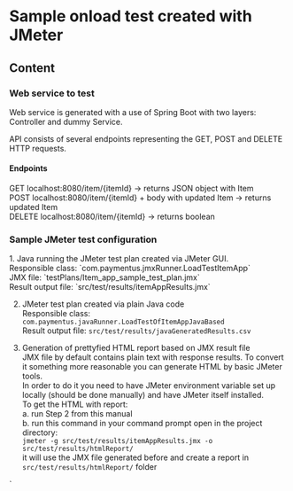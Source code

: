 <h1>Sample onload test created with JMeter</h1>

<h2>Content</h2>

<h3>Web service to test</h3>
Web service is generated with a use of Spring Boot with two layers: Controller and dummy Service. <br>

API consists of several endpoints representing the GET, POST and DELETE HTTP requests.

<h4>Endpoints</h4>
GET localhost:8080/item/{itemId} -> returns JSON object with Item <br>
POST localhost:8080/item/{itemId} + body with updated Item -> returns updated Item<br>
DELETE localhost:8080/item/{itemId} -> returns boolean<br>

<h3>Sample JMeter test configuration</h3>
1. Java running the JMeter test plan created via JMeter GUI. <br>
Responsible class: `com.paymentus.jmxRunner.LoadTestItemApp` <br>
JMX file: `testPlans/Item_app_sample_test_plan.jmx`<br>
Result output file: `src/test/results/itemAppResults.jmx`

2. JMeter test plan created via plain Java code <br>
Responsible class: `com.paymentus.javaRunner.LoadTestOfItemAppJavaBased` <br>
Result output file: `src/test/results/javaGeneratedResults.csv` <br>

3. Generation of prettyfied HTML report based on JMX result file <br>
JMX file by default contains plain text with response results. 
To convert it something more reasonable you can generate HTML by basic JMeter tools. <br>
In order to do it you need to have JMeter environment variable set up locally (should be done manually) and have JMeter itself installed. <br>
To get the HTML with report: <br>
a. run Step 2 from this manual <br>
b. run this command in your command prompt open in the project directory: <br>
`jmeter -g src/test/results/itemAppResults.jmx -o src/test/results/htmlReport/` <br>
it will use the JMX file generated before and create a report in `src/test/results/htmlReport/` folder

`






